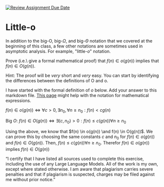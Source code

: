 [![Review Assignment Due Date](https://classroom.github.com/assets/deadline-readme-button-24ddc0f5d75046c5622901739e7c5dd533143b0c8e959d652212380cedb1ea36.svg)](https://classroom.github.com/a/wM4-KOzy)
# Little-o

In addition to the big-O, big-$\Omega$, and big-$\Theta$ notation that
we covered at the beginning of this class, a few other notations are sometimes
used in asymptotic analysis.  For example, "little-$o$" notation.

Prove (i.e.\ give a formal mathematical proof) that $f(n)\in o(g(n))$ implies
that $f(n)\in O(g(n))$.

Hint: The proof will be *very* short and *very* easy. You can start by
identifying the differences between the definitions of O and o.

I have started with the formal definition of $o$ below. Add your answer to this
markdown file. [This
page](https://docs.github.com/en/get-started/writing-on-github/working-with-advanced-formatting/writing-mathematical-expressions)
might help with the notation for mathematical expressions.

$f(n)\in o(g(n)) \iff \forall c>0, \exists n_0, \forall n\ge n_0: f(n) < c g(n)$


Big $O$: $f(n) \in O(g(n)) \iff  \exists (c, n_0) > 0: f(n) \le c(g(n)) \forall n \ge n_0$

Using the above, we know that $f(n) \in o(g(n)) \and f(n) \in O(g(n))$. We can prove this by choosing the same constants $c$ and $n_0$ for $f(n) \in o(g(n))$ and $f(n) \in O(g(n))$. Then, $f(n) \le c(g(n)) \forall n \ge n_0$. Therefor $f(n) \in o(g(n))$ implies $f(n) \in O(g(n))$

“I certify that I have listed all sources used to complete this exercise, including the use of any Large Language Models. All of the work is my own, except where stated otherwise. I am aware that plagiarism carries severe penalties and that if plagiarism is suspected, charges may be filed against me without prior notice.”
